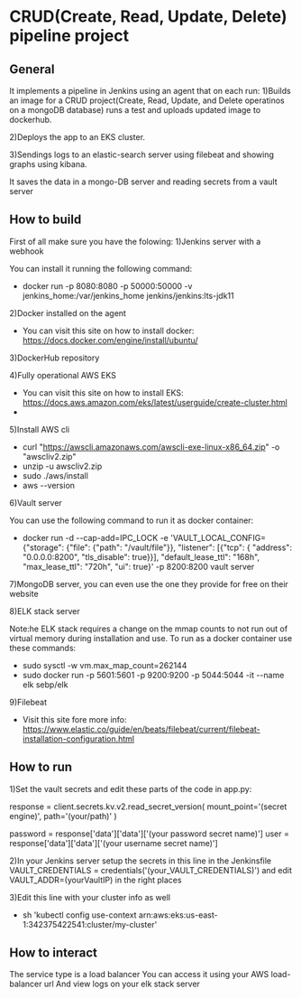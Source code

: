 CRUD(Create, Read, Update, Delete) pipeline project 
==========================

General
------------

It implements a pipeline in Jenkins using an agent that on each run:
1)Builds an image for a CRUD project(Create, Read, Update, and Delete operatinos on a mongoDB database) runs a test and uploads updated image to dockerhub.

2)Deploys the app to an EKS cluster.

3)Sendings logs to an elastic-search server using filebeat and showing graphs using kibana.

It saves the data in a mongo-DB server and reading secrets from a vault server

How to build
------------

First of all make sure you have the folowing:
1)Jenkins server with a webhook

You can install it running the following command:
- docker run -p 8080:8080 -p 50000:50000 -v jenkins_home:/var/jenkins_home jenkins/jenkins:lts-jdk11

2)Docker installed on the agent
- You can visit this site on how to install docker: https://docs.docker.com/engine/install/ubuntu/

3)DockerHub repository

4)Fully operational AWS EKS
- You can visit this site on how to install EKS: https://docs.aws.amazon.com/eks/latest/userguide/create-cluster.html
- 

5)Install AWS cli 
- curl "https://awscli.amazonaws.com/awscli-exe-linux-x86_64.zip" -o "awscliv2.zip"
- unzip -u awscliv2.zip
- sudo ./aws/install
- aws --version

6)Vault server

You can use the following command to run it as docker container:

- docker run -d --cap-add=IPC_LOCK -e 'VAULT_LOCAL_CONFIG={"storage": {"file": {"path": "/vault/file"}}, "listener": [{"tcp": { "address": "0.0.0.0:8200", "tls_disable": true}}], "default_lease_ttl": "168h", "max_lease_ttl": "720h", "ui": true}' -p 8200:8200 vault server

7)MongoDB server, you can even use the one they provide for free on their website

8)ELK stack server

Note:he ELK stack requires a change on the mmap counts to not run out of virtual memory during installation and use. 
To run as a docker container use these commands:

- sudo sysctl -w vm.max_map_count=262144
- sudo docker run -p 5601:5601 -p 9200:9200 -p 5044:5044 -it --name elk sebp/elk

9)Filebeat
- Visit this site fore more info: https://www.elastic.co/guide/en/beats/filebeat/current/filebeat-installation-configuration.html

How to run
------------

1)Set the vault secrets and edit these parts of the code in app.py:

response = client.secrets.kv.v2.read_secret_version(
    mount_point='(secret engine)',
    path='(your/path)'
)

password = response['data']['data']['(your password secret name)']
user = response['data']['data']['(your username secret name)']

2)In your Jenkins server setup the secrets in this line in the Jenkinsfile
VAULT_CREDENTIALS = credentials('(your_VAULT_CREDENTIALS)')
and edit VAULT_ADDR=(yourVaultIP) in the right places

3)Edit this line with your cluster info as well
- sh 'kubectl config use-context arn:aws:eks:us-east-1:342375422541:cluster/my-cluster'



How to interact
------------
The service type is a load balancer
You can access it using your AWS load-balancer url
And view logs on your elk stack server

